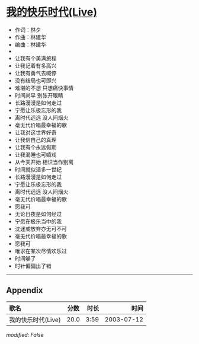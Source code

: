 # [我的快乐时代(Live)](https://music.163.com/song?id=31234195)

* 作词：林夕
* 作曲：林建华
* 编曲：林建华
* 
* 让我有个美满旅程
* 让我记着有多高兴
* 让我有勇气去喊停
* 没有结局也可即兴
* 难堪的不想 只想痛快事情
* 时间尚早 别张开眼睛
* 长路漫漫是如何走过
* 宁愿让乐极忘形的我
* 离时代远远 没人间烟火
* 毫无代价唱最幸福的歌
* 让我对这世界好奇
* 让我信自己的真理
* 让我有个永远假期
* 让我渴睡也可嬉戏
* 从今天开始 相识当作别离
* 时间就似活多一世纪
* 长路漫漫是如何走过
* 宁愿让乐极忘形的我
* 离时代远远 没人间烟火
* 毫无代价唱最幸福的歌
* 愿我可
* 无论日夜是如何经过
* 宁愿在极乐当中的我
* 沈迷或放弃亦无可不可
* 毫无代价唱最幸福的歌
* 愿我可
* 唯求在某次尽情欢乐过
* 时间够了
* 时针偏偏出了错


---

## Appendix

|歌名|分数|时长|时间|
|:---|:---:|---:|---:|
|我的快乐时代(Live)|20.0|3:59|2003-07-12

*modified: False*